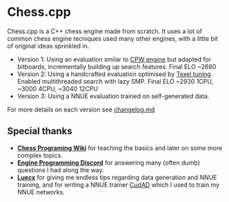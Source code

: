 # Chess.cpp

Chess.cpp is a C++ chess engine made from scratch. It uses a lot of common chess engine tecniques used many other engines, with a little bit of original ideas sprinkled in.

* Version 1: Using an evaluation smilar to [CPW engine](https://github.com/nescitus/cpw-engine) but adapted for bitboards, incrementally building up search features. Final ELO ~2680
* Version 2: Using a handcrafted evaluation optimised by [Texel tuning](https://github.com/AndyGrant/Ethereal/blob/master/Tuning.pdf). Enabled multithreaded search with lazy SMP. Final ELO ~2930 1CPU, ~3000 4CPU, ~3040 12CPU
* Version 3: Using a NNUE evaluation trained on self-generated data.

For more details on each version see [changelog.md](changelog.md)

## Special thanks
* [**Chess Programing Wiki**](https://www.chessprogramming.org) for teaching the basics and later on some more complex topics.
* [**Engine Programming Discord**](https://discord.gg/invite/YctB2p4) for answering many (often dumb) questions I had along the way.
* [**Luecx**](https://github.com/Luecx) for giving me endless tips regarding data generation and NNUE training, and for writing a NNUE trainer [CudAD](https://github.com/Luecx/CudAD) which I used to train my NNUE networks.